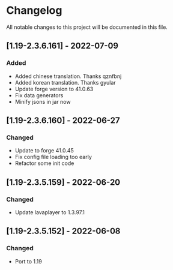 # Changelog
All notable changes to this project will be documented in this file.

## [1.19-2.3.6.161] - 2022-07-09
### Added
 - Added chinese translation. Thanks qznfbnj
 - Added korean translation. Thanks gyular
 - Update forge version to 41.0.63
 - Fix data generators
 - Minify jsons in jar now

## [1.19-2.3.6.160] - 2022-06-27
### Changed
 - Update to forge 41.0.45
 - Fix config file loading too early
 - Refactor some init code

## [1.19-2.3.5.159] - 2022-06-20
### Changed
 - Update lavaplayer to 1.3.97.1

## [1.19-2.3.5.152] - 2022-06-08
### Changed
 - Port to 1.19